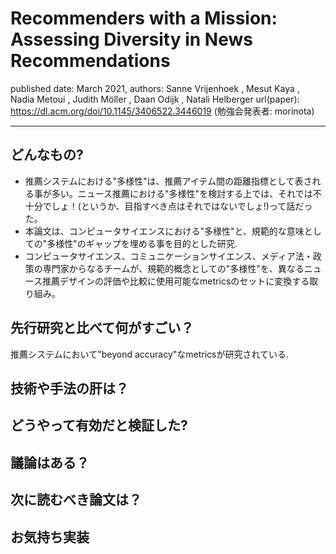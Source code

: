 # Recommenders with a Mission: Assessing Diversity in News Recommendations

published date: March 2021,
authors: Sanne Vrijenhoek , Mesut Kaya , Nadia Metoui , Judith Möller , Daan Odijk , Natali Helberger
url(paper): https://dl.acm.org/doi/10.1145/3406522.3446019
(勉強会発表者: morinota)

---

## どんなもの?

- 推薦システムにおける"多様性"は、推薦アイテム間の距離指標として表される事が多い。ニュース推薦における"多様性"を検討する上では、それでは不十分でしょ！(というか、目指すべき点はそれではないでしょ!)って話だった。
- 本論文は、コンピュータサイエンスにおける"多様性"と、規範的な意味としての"多様性"のギャップを埋める事を目的とした研究.
- コンピュータサイエンス、コミュニケーションサイエンス、メディア法・政策の専門家からなるチームが、規範的概念としての"多様性"を、異なるニュース推薦デザインの評価や比較に使用可能なmetricsのセットに変換する取り組み。

## 先行研究と比べて何がすごい？

推薦システムにおいて"beyond accuracy"なmetricsが研究されている.

## 技術や手法の肝は？

## どうやって有効だと検証した?

## 議論はある？

## 次に読むべき論文は？

## お気持ち実装
